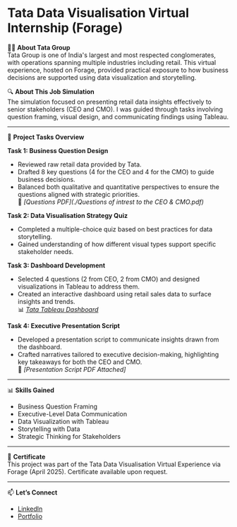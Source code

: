 # Tata Data Visualisation Virtual Internship (Forage)

🧑‍💼 **About Tata Group**  
Tata Group is one of India's largest and most respected conglomerates, with operations spanning multiple industries including retail. This virtual experience, hosted on Forage, provided practical exposure to how business decisions are supported using data visualization and storytelling.

🔍 **About This Job Simulation**  
The simulation focused on presenting retail data insights effectively to senior stakeholders (CEO and CMO). I was guided through tasks involving question framing, visual design, and communicating findings using Tableau.

---

📂 **Project Tasks Overview**

**Task 1: Business Question Design**  
- Reviewed raw retail data provided by Tata.  
- Drafted 8 key questions (4 for the CEO and 4 for the CMO) to guide business decisions.  
- Balanced both qualitative and quantitative perspectives to ensure the questions aligned with strategic priorities.  
📄 *[Questions PDF](./Questions of intrest to the CEO & CMO.pdf)*

**Task 2: Data Visualisation Strategy Quiz**  
- Completed a multiple-choice quiz based on best practices for data storytelling.  
- Gained understanding of how different visual types support specific stakeholder needs.

**Task 3: Dashboard Development**  
- Selected 4 questions (2 from CEO, 2 from CMO) and designed visualizations in Tableau to address them.  
- Created an interactive dashboard using retail sales data to surface insights and trends.  
📊 *[Tata Tableau Dashboard](https://public.tableau.com/views/TATA-RetailAnalysis/Dashboard1)*

**Task 4: Executive Presentation Script**  
- Developed a presentation script to communicate insights drawn from the dashboard.  
- Crafted narratives tailored to executive decision-making, highlighting key takeaways for both the CEO and CMO.  
🎤 *[Presentation Script PDF Attached]*

---

📊 **Skills Gained**
- Business Question Framing  
- Executive-Level Data Communication  
- Data Visualization with Tableau  
- Storytelling with Data  
- Strategic Thinking for Stakeholders
  
---

📜 **Certificate**  
This project was part of the Tata Data Visualisation Virtual Experience via Forage (April 2025). Certificate available upon request.

---

📫 **Let’s Connect**  
- [LinkedIn](https://linkedin.com/in/ananyajayaprakash1308)  
- [Portfolio](https://github.com/ananyajayaprakash13/portfolio)
